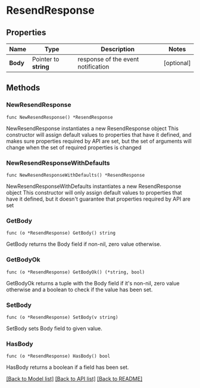 # ResendResponse

## Properties

Name | Type | Description | Notes
------------ | ------------- | ------------- | -------------
**Body** | Pointer to **string** | response of the event notification | [optional] 

## Methods

### NewResendResponse

`func NewResendResponse() *ResendResponse`

NewResendResponse instantiates a new ResendResponse object
This constructor will assign default values to properties that have it defined,
and makes sure properties required by API are set, but the set of arguments
will change when the set of required properties is changed

### NewResendResponseWithDefaults

`func NewResendResponseWithDefaults() *ResendResponse`

NewResendResponseWithDefaults instantiates a new ResendResponse object
This constructor will only assign default values to properties that have it defined,
but it doesn't guarantee that properties required by API are set

### GetBody

`func (o *ResendResponse) GetBody() string`

GetBody returns the Body field if non-nil, zero value otherwise.

### GetBodyOk

`func (o *ResendResponse) GetBodyOk() (*string, bool)`

GetBodyOk returns a tuple with the Body field if it's non-nil, zero value otherwise
and a boolean to check if the value has been set.

### SetBody

`func (o *ResendResponse) SetBody(v string)`

SetBody sets Body field to given value.

### HasBody

`func (o *ResendResponse) HasBody() bool`

HasBody returns a boolean if a field has been set.


[[Back to Model list]](../README.md#documentation-for-models) [[Back to API list]](../README.md#documentation-for-api-endpoints) [[Back to README]](../README.md)


